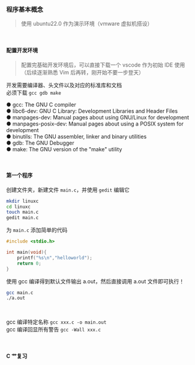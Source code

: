 ### 程序基本概念

> 使用 ubuntu22.0 作为演示环境（vmware 虚拟机搭设）

<br>

#### 配置开发环境

> 配置完基础开发环境后，可以直接下载一个 vscode 作为初始 IDE 使用（后续逐渐熟悉 Vim 后再转，刚开始不要一步登天）

开发需要编译器、头文件以及对应的标准库和文档  
必须下载 `gcc gdb make`

● gcc: The GNU C compiIer  
● Iibc6-dev: GNU C Library: DeveIopment Libraries and Header FiIes  
● manpages-dev: ManuaI pages about using GNU/Linux for deveIopment  
● manpages-posix-dev: ManuaI pages about using a POSIX system for deveIopment  
● binutiIs: The GNU assembIer, linker and binary utiIities  
● gdb: The GNU Debugger  
● make: The GNU version of the "make" utiIity

<br>

#### 第一个程序

创建文件夹，新建文件 `main.c`，并使用 `gedit` 编辑它

```sh
mkdir linuxc
cd linuxc
touch main.c
gedit main.c
```

为 `main.c` 添加简单的代码

```c
#include <stdio.h>

int main(void){
	printf("%s\n","helloworld");
	return 0;
}
```

使用 gcc 编译得到默认文件输出 a.out，然后直接调用 a.out 文件即可执行！

```sh
gcc main.c
./a.out
```

<br>

gcc 编译特定名称 `gcc xxx.c -o main.out`  
gcc 编译回显所有警告 `gcc -Wall xxx.c`

<br>

#### C 艹复习
